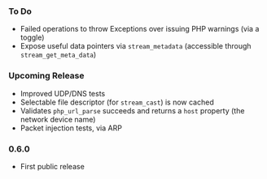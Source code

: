 ### To Do
 * Failed operations to throw Exceptions over issuing PHP warnings (via a toggle)
 * Expose useful data pointers via `stream_metadata` (accessible through `stream_get_meta_data`)

### Upcoming Release
 * Improved UDP/DNS tests
 * Selectable file descriptor (for `stream_cast`) is now cached
 * Validates `php_url_parse` succeeds and returns a `host` property (the network device name)
 * Packet injection tests, via ARP

### 0.6.0
 * First public release
